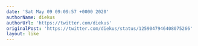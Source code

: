 ```yaml
---
date: 'Sat May 09 09:09:57 +0000 2020'
authorName: diekus
authorUrl: 'https://twitter.com/diekus'
originalPost: 'https://twitter.com/diekus/status/1259047946408075266'
layout: like
---
```

